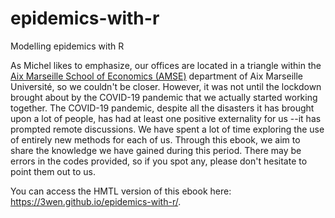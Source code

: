 # epidemics-with-r
Modelling epidemics with R


As Michel likes to emphasize, our offices are located in a triangle within the
[Aix Marseille School of Economics (AMSE)](https://www.amse-aixmarseille.fr/en)
department of Aix Marseille Université, so we couldn't be closer. However, it
was not until the lockdown brought about by the COVID-19 pandemic that we
actually started working together. The COVID-19 pandemic, despite all the
disasters it has brought upon a lot of people, has had at least one positive
externality for us --it has prompted remote discussions. We have spent a lot of
time exploring the use of entirely new methods for each of us. Through this
ebook, we aim to share the knowledge we have gained during this period. There
may be errors in the codes provided, so if you spot any, please don't hesitate
to point them out to us.

You can access the HMTL version of this ebook here: <https://3wen.github.io/epidemics-with-r/>.
